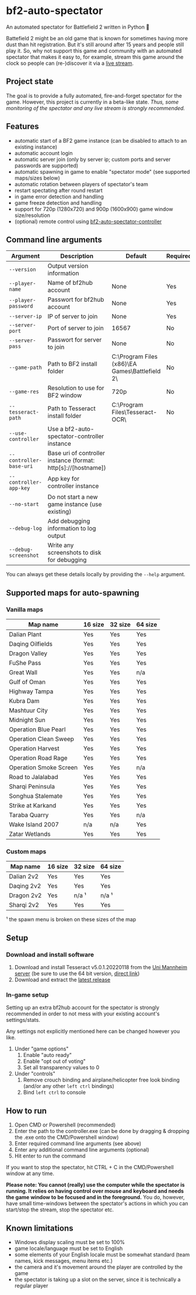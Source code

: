# bf2-auto-spectator
An automated spectator for Battlefield 2 written in Python 🐍

Battefield 2 might be an old game that is known for sometimes having more dust than hit registration. But it's still around after 15 years and people still play it. So, why not support this game and community with an automated spectator that makes it easy to, for example, stream this game around the clock so people can (re-)discover it via a [live stream](https://www.twitch.tv/bf2tv).

## Project state
The goal is to provide a fully automated, fire-and-forget spectator for the game. However, this project is currently in a beta-like state. *Thus, some monitoring of the spectator and any live stream is strongly recommended.*

## Features
- automatic start of a BF2 game instance (can be disabled to attach to an existing instance)
- automatic account login
- automatic server join (only by server ip; custom ports and server passwords are supported)
- automatic spawning in game to enable "spectator mode" (see supported maps/sizes below)
- automatic rotation between players of spectator's team
- restart spectating after round restart
- in game error detection and handling
- game freeze detection and handling
- support for 720p (1280x720) and 900p (1600x900) game window size/resolution
- (optional) remote control using [bf2-auto-spectator-controller](https://github.com/cetteup/bf2-auto-spectator-controller)

## Command line arguments
| Argument                | Description                                                    | Default                                        | Required |
|-------------------------|----------------------------------------------------------------|------------------------------------------------|----------|
| `--version`             | Output version information                                     |                                                |          |
| `--player-name`         | Name of bf2hub account                                         | None                                           | Yes      |
| `--player-password`     | Passwort for bf2hub account                                    | None                                           | Yes      |
| `--server-ip`           | IP of server to join                                           | None                                           | Yes      |
| `--server-port`         | Port of server to join                                         | 16567                                          | No       |
| `--server-pass`         | Passwort for server to join                                    | None                                           | No       |
| `--game-path`           | Path to BF2 install folder                                     | C:\Program Files (x86)\EA Games\Battlefield 2\ | No       |
| `--game-res`            | Resolution to use for BF2 window                               | 720p                                           | No       |
| `--tesseract-path`      | Path to Tesseract install folder                               | C:\Program Files\Tesseract-OCR\                | No       |
| `--use-controller`      | Use a bf2-auto-spectator-controller instance                   |                                                |          |
| `--controller-base-uri` | Base uri of controller instance (format: http[s]://[hostname]) |                                                |          |
| `--controller-app-key`  | App key for controller instance                                |                                                |          |
| `--no-start`            | Do not start a new game instance (use existing)                |                                                |          |
| `--debug-log`           | Add debugging information to log output                        |                                                |          |
| `--debug-screenshot`    | Write any screenshots to disk for debugging                    |                                                |          |

You can always get these details locally by providing the `--help` argument.

## Supported maps for auto-spawning
### Vanilla maps
| Map name               | 16 size | 32 size | 64 size |
|------------------------|---------|---------|---------|
| Dalian Plant           | Yes     | Yes     | Yes     |
| Daqing Oilfields       | Yes     | Yes     | Yes     |
| Dragon Valley          | Yes     | Yes     | Yes     |
| FuShe Pass             | Yes     | Yes     | Yes     |
| Great Wall             | Yes     | Yes     | n/a     |
| Gulf of Oman           | Yes     | Yes     | Yes     |
| Highway Tampa          | Yes     | Yes     | Yes     |
| Kubra Dam              | Yes     | Yes     | Yes     |
| Mashtuur City          | Yes     | Yes     | Yes     |
| Midnight Sun           | Yes     | Yes     | Yes     |
| Operation Blue Pearl   | Yes     | Yes     | Yes     |
| Operation Clean Sweep  | Yes     | Yes     | Yes     |
| Operation Harvest      | Yes     | Yes     | Yes     |
| Operation Road Rage    | Yes     | Yes     | Yes     |
| Operation Smoke Screen | Yes     | Yes     | n/a     |
| Road to Jalalabad      | Yes     | Yes     | Yes     |
| Sharqi Peninsula       | Yes     | Yes     | Yes     |
| Songhua Stalemate      | Yes     | Yes     | Yes     |
| Strike at Karkand      | Yes     | Yes     | Yes     |
| Taraba Quarry          | Yes     | Yes     | n/a     |
| Wake Island 2007       | n/a     | n/a     | Yes     |
| Zatar Wetlands         | Yes     | Yes     | Yes     |

### Custom maps
| Map name   | 16 size | 32 size | 64 size |
|------------|---------|---------|---------|
| Dalian 2v2 | Yes     | Yes     | Yes     |
| Daqing 2v2 | Yes     | Yes     | Yes     |
| Dragon 2v2 | Yes     | n/a ¹   | n/a ¹   |
| Sharqi 2v2 | Yes     | Yes     | Yes     |

¹ the spawn menu is broken on these sizes of the map

## Setup
### Download and install software
1. Download and install Tesseract v5.0.1.20220118 from the [Uni Mannheim server](https://digi.bib.uni-mannheim.de/tesseract/) (be sure to use the 64 bit version, [direct link](https://digi.bib.uni-mannheim.de/tesseract/tesseract-ocr-w64-setup-v5.0.1.20220118.exe))
2. Download and extract the [latest release](https://github.com/cetteup/bf2-auto-spectator/releases/latest)

### In-game setup
Setting up an extra bf2hub account for the spectator is strongly recommended in order to not mess with your existing account's settings/stats.

Any settings not explicitly mentioned here can be changed however you like.
1. Under "game options"
    1. Enable "auto ready"
    2. Enable "opt out of voting"
    3. Set all transparency values to 0
2. Under "controls"
    1. Remove crouch binding and airplane/helicopter free look binding (and/or any other `left ctrl` bindings)
    2. Bind `left ctrl` to console
  
## How to run
1. Open CMD or Powershell (recommended)
2. Enter the path to the controller.exe (can be done by dragging & dropping the .exe onto the CMD/Powershell window)
3. Enter required command line arguments (see above)
4. Enter any additional command line arguments (optional)
5. Hit enter to run the command

If you want to stop the spectator, hit CTRL + C in the CMD/Powershell window at any time.

**Please note: You cannot (really) use the computer while the spectator is running. It relies on having control over mouse and keyboard and needs the game window to be focused and in the foreground.** You do, however, have small time-windows between the spectator's actions in which you can start/stop the stream, stop the spectator etc.

## Known limitations
- Windows display scaling must be set to 100%
- game locale/language must be set to English
- some elements of your English locale must be somewhat standard (team names, kick messages, menu items etc.)
- the camera and it's movement around the player are controlled by the game
- the spectator is taking up a slot on the server, since it is technically a regular player
